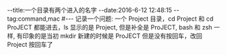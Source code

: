 --title:一个目录有两个进入的名字
--date:2016-6-12 12:48:15
--tag:command,mac
#---
记录一个问题: 一个 Project 目录，cd Project 和 cd ProJECT 都能进去，ls 显示的是 Project, 但是补全是 ProJECT, bash 和 zsh 一样, 有印象的是当初 mkdir 新建的时候是 ProJECT 但是没有按回车，改回 Project 按回车了
